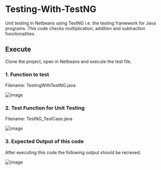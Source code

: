 # Testing-With-TestNG
Unit testing in Netbeans using TestNG i.e. the testing framework for Java programs. This code checks multiplication, addition and subtraction functionalities. 

## Execute 
Clone the project, open in Netbeans and execute the test file. 

### 1. Function to test
Filename: TestingWithTestNG.java

![image](https://user-images.githubusercontent.com/68595241/121772619-dd63d000-cb8f-11eb-9c60-34afc1b846a5.png)

### 2. Test Function for Unit Testing
Filename: TestNG_TestCase.java

![image](https://user-images.githubusercontent.com/68595241/121772648-18660380-cb90-11eb-8590-f5d10912d58d.png)

### 3. Expected Output of this code
After executing this code the following output should be recieved.

![image](https://user-images.githubusercontent.com/68595241/121772688-5f53f900-cb90-11eb-94c0-0d0b037201ca.png)



  
 

